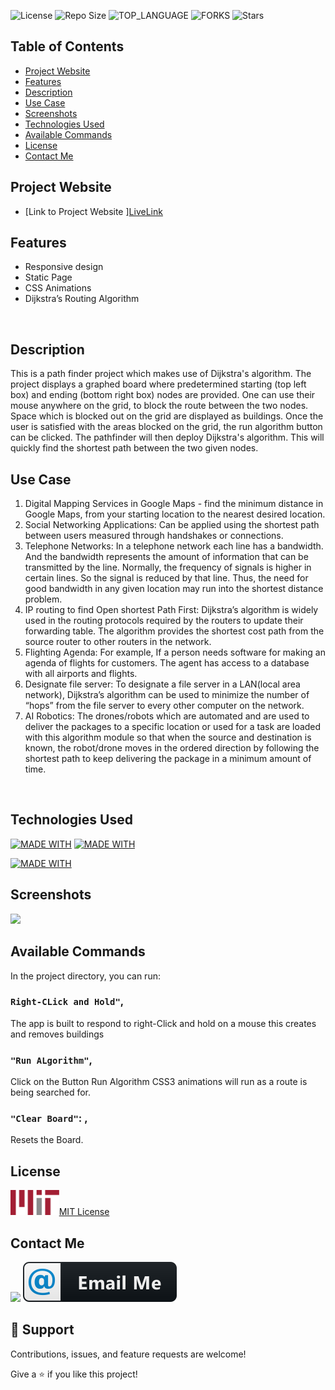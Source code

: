![License](https://img.shields.io/github/license/AlexanderMedici/provenpath.svg?style=for-the-badge) ![Repo Size](https://img.shields.io/github/languages/code-size/AlexanderMedici/provenpath.svg?style=for-the-badge) ![TOP_LANGUAGE](https://img.shields.io/github/languages/top/AlexanderMedici/provenpath.svg?style=for-the-badge) ![FORKS](https://img.shields.io/github/forks/AlexanderMedici/provenpath.svg?style=for-the-badge&social) ![Stars](https://img.shields.io/github/stars/AlexanderMedici/provenpath.svg?style=for-the-badge)

    
  ## Table of Contents

- [Project Website](#project-website)
- [Features](#features)
- [Description](#description) 
- [Use Case](#use-case)
- [Screenshots](#screenshots)
- [Technologies Used](#technologies-used)
- [Available Commands](#available-commands)
- [License](#license)
- [Contact Me](#contact-me)
    
    
## Project Website

- [Link to Project Website ][LiveLink](<https://dijkstraalgorithmvisulaizer.netlify.app> "Live View")




## Features
<ul>
<li>Responsive design</li>
<li>Static Page </li>
<li>CSS Animations
</li>
<li>Dijkstra’s Routing Algorithm
</li>
</ul>
<br>


## Description

This is a path finder project which makes use of Dijkstra's algorithm. The project displays a graphed board where predetermined starting (top left box) and ending (bottom right box) nodes are provided. One can use their mouse anywhere on the grid, to block the route between the two nodes. Space which is blocked out on the grid are displayed as buildings. Once the user is satisfied with the areas blocked on the grid, the run algorithm button can be clicked. The pathfinder will then deploy Dijkstra's algorithm. This will quickly find the shortest path between the two given nodes. 

## Use Case
1. Digital Mapping Services in Google Maps - find the minimum distance in Google Maps, from your starting location to the nearest desired location. 
2. Social Networking Applications: Can be applied using the shortest path between users measured through handshakes or connections.
3. Telephone Networks: In a telephone network each line has a bandwidth. And the bandwidth represents the amount of information that can be transmitted by the line. Normally, the frequency of signals is higher in certain lines. So the signal is reduced by that line. Thus, the need for good bandwidth in any given location may run into the shortest distance problem.   
4. IP routing to find Open shortest Path First: Dijkstra’s algorithm is widely used in the routing protocols required by the routers to update their forwarding table. The algorithm provides the shortest cost path from the source router to other routers in the network.
5. Flighting Agenda: For example, If a person needs software for making an agenda of flights for customers. The agent has access to a database with all airports and flights.
6. Designate file server: To designate a file server in a LAN(local area network), Dijkstra’s algorithm can be used to minimize the number of “hops” from the file server to every other computer on the network.
7. AI Robotics: The drones/robots which are automated and are used to deliver the packages to a specific location or used for a task are loaded with this algorithm module so that when the source and destination is known, the robot/drone moves in the ordered direction by following the shortest path to keep delivering the package in a minimum amount of time.
<br/>

## Technologies Used



<a href="https://developer.mozilla.org/en-US/docs/Web/javascript"><img src="https://img.shields.io/badge/MADE WITH-JAVASCRIPT-green?labelColor=blue&style=flat&link=https://developer.mozilla.org/en-US/docs/Web/javascript" alt="MADE WITH " /></a>
<a href="https://devdocs.io/html/"><img src="https://img.shields.io/badge/MADE WITH-HTML-green?labelColor=blue&style=flat&link=https://devdocs.io/html/" alt="MADE WITH " /></a>

<a href="https://devdocs.io/css/"><img src="https://img.shields.io/badge/MADE WITH-CSS-green?labelColor=blue&style=flat&link=https://devdocs.io/css/" alt="MADE WITH " /></a>
## Screenshots

<img src="https://media.giphy.com/media/ois5IF9rqbYfzbPeUL/giphy.gif"/>









## Available Commands

In the project directory, you can run:

### `Right-CLick and Hold"`,

The app is built to respond to right-Click and hold on a mouse this creates and removes buildings

### `"Run ALgorithm"`,

Click on the Button Run Algorithm  CSS3 animations will run as a route is being searched for. 

### `"Clear Board"`: ,

Resets the Board. 

## License

<a href="https://choosealicense.com/licenses/mit/"><img src="https://raw.githubusercontent.com/johnturner4004/readme-generator/master/src/components/assets/images/mit.svg" height=40 />MIT License</a>


## Contact Me

<a href="https://www.linkedin.com/in/https://www.linkedin.com/in/alexmedici/"><img src="https://img.shields.io/badge/LinkedIn-0077B5?style=for-the-badge&logo=linkedin&logoColor=white" /></a>  <a href="mailto:contactimedici@gmail.com"><img src=https://raw.githubusercontent.com/johnturner4004/readme-generator/master/src/components/assets/images/email_me_button_icon_151852.svg /></a>
## 🤝 Support

Contributions, issues, and feature requests are welcome!

Give a ⭐️ if you like this project!

